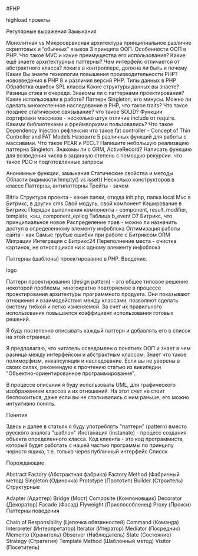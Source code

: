 #PHP

highload проекты

Регулярные выражения
Замыкания



Монолитная vs Микросервисная архитектура
принципиальное различие скриптовых и “обычных” языков
3 принципа ООП.
Особенности ООП в PHP.
Что такое MVC и какие преимущества его использования? Какие ещё знаете архитектурные паттерны?
Чем интерфейс отличается от абстрактного класса?
локига в контроллере, должна ли быть и почему
Какие Вы знаете технологии повышения производительности PHP?
нововведения в PHP 8 и различия версий PHP.
Типы данных в PHP
Обработка ошибок
SPL классы
Какие структуры данных вы знаете? Разница стэка и очереди.
Знакомы ли с паттернами проектирования? Какие использовали в работе?
Паттерн Singleton, его минусы.
Можно ли сделать множестенное наследование в PHP, что такое traits?
Что такое позднее статическое связывание?
что такое SOLID?
Функции сортировки массивов - несколько штук
отличие include от require.
Какими библиотеками и фреймворками пользовались?
Что такое Dependency Injection
рефлексия
что такое fat controller - Concept of Thin Controller and FAT Models
Назовите 5 различных функций для работы с массивами.
Что такое PEAR и PECL?
Напишите небольшую реализацию паттерна Singleton.
Знакомы ли с ORM, ActiveRecord?
Написать функцию для возведения числа в заданную степень с помощью рекурсии.
что такое PDO и подготовленные запросы


Анонимные функции, замыкания
Статические свойства и методы
Области видимости
!empty() vs isset()
Несколько конструкторов в классе
Паттерны, антипаттерны
Трейты - зачем


Bitrix
Структура проекта - какие папки, откуда init.php, папка local
Mvc в Битрикс, в других cms
Свой модуль, свой компонент
Кэширование в Битрикс
Порядок выполнения компонента - component, result_modifier, template, кэш, component_epilog
Таблица b_event
D7 Битрикс, что принципиальное новое
Распределение прав - можно ли назначить доступ в определенному элементу инфоблока
Оптимизация работы сайта - как
Самые грубые ошибки при работе с Битриксом
ORM
Миграции
Интеграция с Битрикс24
Переполнение места - очистка картинок, не относящихся ни к одному элементу инфоблока














Паттерны (шаблоны) проектирование в PHP. Введение.

logo

Паттерн проектирования (design pattern) - это общее типовое решение некоторой проблемы, многократно повторяемое в процессе проектирования архитектуры программного продукта. Они показывают отношения и взаимодействия между классами, позволяют сделать систему гибкой и легко изменяемой. За счет их правильного использования повышается коэффициент использования готовых решений.

Я буду постепенно описывать каждый паттерн и добавлять его в список на этой странице.

Я предполагаю, что читатель осведомлен о понятиях ООП и знает в чем разница между интерфейсом и абстрактным классом. Знает что такое полиморфизм, инкапсуляция и наследование. Если вы не уверены в своих силах, рекомендую к прочтению статью из википедии "Объектно-ориентированное программирование".

В процессе описания я буду использовать UML, для графического изображением классов и их отношений. На этот счет не стоит беспокоиться, даже если вы не сталкивались с ним раньше, его можно интуитивно понять.

Понятия

Здесь и далее в статьях я буду употреблять "паттерн" (pattern) вместо русского аналога "шаблон"
Инстанация (instanate) - процесс создания объекта определенного класса.
Код клиента - это код программиста, который будет работать с нашей частью программы по принципу черного ящика, т.е. только через публичный интерфейс
Список

Порождающие

Abstract Factory (Абстрактная фабрика)
Factory Method (Фабричный метод)
Singleton (Одиночка)
Prototype (Прототип)
Builder (Строитель)
Структурные

Adapter (Адаптер)
Bridge (Мост)
Composite (Компоновщик)
Decorator (Декоратор)
Facade (Фасад)
Flyweight (Приспособленец)
Proxy (Прокси)
Паттерны поведения

Chain of Responsibility (Цепочка обязанностей)
Command (Команда)
Interpreter (Интерпретатор)
Iterator (Итератор)
Mediator (Посредник)
Memento (Хранитель)
Observer (Наблюдатель)
State (Состояние)
Strategy (Стратегия)
Template Method (Шаблонный метод)
Visitor (Посетитель)
